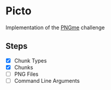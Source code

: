 # Picto

Implementation of the [PNGme](https://picklenerd.github.io/pngme_book/introduction.html) challenge

## Steps

- [x] Chunk Types
- [x] Chunks
- [ ] PNG Files
- [ ] Command Line Arguments